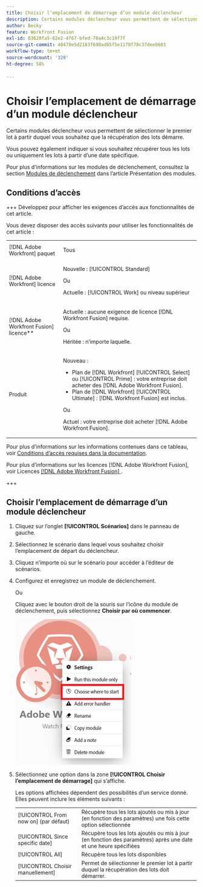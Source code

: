 ```yaml
---
title: Choisir l’emplacement de démarrage d’un module déclencheur
description: Certains modules déclencheur vous permettent de sélectionner le premier lot à partir duquel vous souhaitez que la récupération des lots démarre.
author: Becky
feature: Workfront Fusion
exl-id: 83628fa5-82e2-4f67-bfed-70a4c3c19f7f
source-git-commit: 40470e5d2183f690ad65f5e1170f78c37dee8603
workflow-type: tm+mt
source-wordcount: '328'
ht-degree: 58%

---
```


# Choisir l’emplacement de démarrage d’un module déclencheur

Certains modules déclencheur vous permettent de sélectionner le premier lot à partir duquel vous souhaitez que la récupération des lots démarre.

Vous pouvez également indiquer si vous souhaitez récupérer tous les lots ou uniquement les lots à partir d’une date spécifique.

Pour plus d’informations sur les modules de déclenchement, consultez la section [Modules de déclenchement](/help/workfront-fusion/get-started-with-fusion/understand-fusion/module-overview.md#trigger-modules) dans l’article Présentation des modules.

## Conditions d’accès

+++ Développez pour afficher les exigences d’accès aux fonctionnalités de cet article.

Vous devez disposer des accès suivants pour utiliser les fonctionnalités de cet article :

<table style="table-layout:auto">
 <col> 
 <col> 
 <tbody> 
  <tr> 
   <td role="rowheader">[!DNL Adobe Workfront] paquet</td> 
   <td> <p>Tous</p> </td> 
  </tr> 
  <tr data-mc-conditions=""> 
   <td role="rowheader">[!DNL Adobe Workfront] licence</td> 
   <td> <p>Nouvelle : [!UICONTROL Standard]</p><p>Ou</p><p>Actuelle : [!UICONTROL Work] ou niveau supérieur</p> </td> 
  </tr> 
  <tr> 
   <td role="rowheader">[!DNL Adobe Workfront Fusion] licence**</td> 
   <td>
   <p>Actuelle : aucune exigence de licence [!DNL Workfront Fusion] requise.</p>
   <p>Ou</p>
   <p>Héritée : n’importe laquelle. </p>
   </td> 
  </tr> 
  <tr> 
   <td role="rowheader">Produit</td> 
   <td>
   <p>Nouveau :</p> <ul><li>Plan de [!DNL Workfront] [!UICONTROL Select] ou [!UICONTROL Prime] : votre entreprise doit acheter des [!DNL Adobe Workfront Fusion].</li><li>Plan de [!DNL Workfront] [!UICONTROL Ultimate] : [!DNL Workfront Fusion] est inclus.</li></ul>
   <p>Ou</p>
   <p>Actuel : votre entreprise doit acheter [!DNL Adobe Workfront Fusion].</p>
   </td> 
  </tr>
 </tbody> 
</table>

Pour plus d’informations sur les informations contenues dans ce tableau, voir [Conditions d’accès requises dans la documentation](/help/workfront-fusion/references/licenses-and-roles/access-level-requirements-in-documentation.md).

Pour plus d’informations sur les licences [!DNL Adobe Workfront Fusion], voir Licences [[!DNL Adobe Workfront Fusion] ](/help/workfront-fusion/set-up-and-manage-workfront-fusion/licensing-operations-overview/license-automation-vs-integration.md).

+++

## Choisir l’emplacement de démarrage d’un module déclencheur

1. Cliquez sur l’onglet **[!UICONTROL Scénarios]** dans le panneau de gauche.
1. Sélectionnez le scénario dans lequel vous souhaitez choisir l’emplacement de départ du déclencheur.
1. Cliquez n’importe où sur le scénario pour accéder à l’éditeur de scénarios.
1. Configurez et enregistrez un module de déclenchement.

   Ou

   Cliquez avec le bouton droit de la souris sur l’icône du module de déclenchement, puis sélectionnez **Choisir par où commencer**.

   ![Choisir par où commencer](assets/choose-where-to-start.png)

1. Sélectionnez une option dans la zone **[!UICONTROL Choisir l’emplacement de démarrage]** qui s’affiche.

   Les options affichées dépendent des possibilités d’un service donné. Elles peuvent inclure les éléments suivants :

   <table style="table-layout:auto">
    <col> 
    <col> 
    <tbody>
    <tr>
    <td>[!UICONTROL From now on] (par défaut)</td>
    <td>Récupère tous les lots ajoutés ou mis à jour (en fonction des paramètres) une fois cette option sélectionnée</td>
    </tr>
     <tr>
    <td>[!UICONTROL Since specific date]</td>
    <td>Récupère tous les lots ajoutés ou mis à jour (en fonction des paramètres) après une date et une heure spécifiées</td>
      </tr>
      <tr>
    <td>[!UICONTROL All]</td>
    <td>Récupère tous les lots disponibles</td>
     </tr>
      <tr>
    <td>[!UICONTROL Choisir manuellement]</td>
    <td>Permet de sélectionner le premier lot à partir duquel la récupération des lots doit démarrer.</td>
     </tr>
     </tbody>
   </table>
